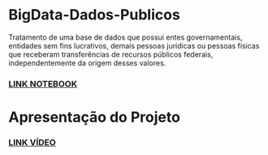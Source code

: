 # BigData-Dados-Publicos
Tratamento de uma base de dados que possui entes governamentais, entidades sem fins lucrativos, demais pessoas jurídicas ou pessoas físicas que receberam transferências de recursos públicos federais, independentemente da origem desses valores.

### [LINK NOTEBOOK](https://colab.research.google.com/drive/1XZy3gGkgDUEWiRaRdJinhqtl4rpq1xQE?usp=sharing)

# Apresentação do Projeto

### [LINK VÍDEO](https://youtu.be/HhppSQeG5m0)


